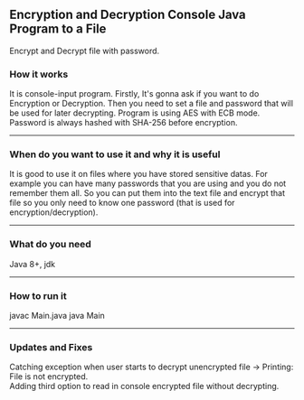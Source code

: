 <h2>Encryption and Decryption Console Java Program to a File</h2>
<p>Encrypt and Decrypt file with password.</p>
<h3>How it works</h3>
It is console-input program. Firstly, It's gonna ask if you want to do Encryption or Decryption. Then you need to set a file and password
that will be used for later decrypting. Program is using AES with ECB mode. Password is always hashed with SHA-256 before encryption.
<hr>
<h3>When do you want to use it and why it is useful</h3>
It is good to use it on files where you have stored sensitive datas. For example you can have many passwords that you are using and you do
not remember them all. So you can put them into the text file and encrypt that file so you only need to know one password (that is used for encryption/decryption).
<hr>
<h3>What do you need</h3>
Java 8+, jdk
<hr>
<h3>How to run it</h3>
javac Main.java
java Main
<hr>
<h3>Updates and Fixes</h3>
Catching exception when user starts to decrypt unencrypted file -> Printing: File is not encrypted.<br>
Adding third option to read in console encrypted file without decrypting.
